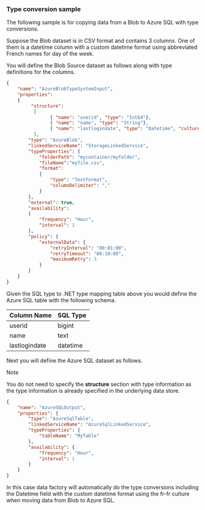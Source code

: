### Type conversion sample
The following sample is for copying data from a Blob to Azure SQL with type conversions.

Suppose the Blob dataset is in CSV format and contains 3 columns. One of them is a datetime column with a custom datetime format using abbreviated French names for day of the week.

You will define the Blob Source dataset as follows along with type definitions for the columns.

```json
{
    "name": "AzureBlobTypeSystemInput",
    "properties":
    {
         "structure": 
          [
                { "name": "userid", "type": "Int64"},
                { "name": "name", "type": "String"},
                { "name": "lastlogindate", "type": "Datetime", "culture": "fr-fr", "format": "ddd-MM-YYYY"}
          ],
        "type": "AzureBlob",
        "linkedServiceName": "StorageLinkedService",
        "typeProperties": {
            "folderPath": "mycontainer/myfolder",
            "fileName":"myfile.csv",
            "format":
            {
                "type": "TextFormat",
                "columnDelimiter": ","
            }
        },
        "external": true,
        "availability":
        {
            "frequency": "Hour",
            "interval": 1
        },
        "policy": {
            "externalData": {
                "retryInterval": "00:01:00",
                "retryTimeout": "00:10:00",
                "maximumRetry": 3
            }
        }
    }
}
```
Given the SQL type to .NET type mapping table above you would define the Azure SQL table with the following schema.

| Column Name | SQL Type |
| --- | --- |
| userid |bigint |
| name |text |
| lastlogindate |datetime |

Next you will define the Azure SQL dataset as follows. 

> [!NOTE]
> You do not need to specify the **structure** section with type information as the type information is already specified in the underlying data store.

```json
{
    "name": "AzureSQLOutput",
    "properties": {
        "type": "AzureSqlTable",
        "linkedServiceName": "AzureSqlLinkedService",
        "typeProperties": {
            "tableName": "MyTable"
        },
        "availability": {
            "frequency": "Hour",
            "interval": 1
        }
    }
}
```

In this case data factory will automatically do the type conversions including the Datetime field with the custom datetime format using the fr-fr culture when moving data from Blob to Azure SQL.

